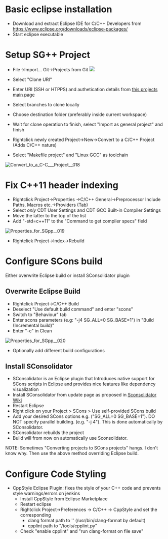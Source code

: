 # Basic eclipse installation
* Download and extract Eclipse IDE for C/C++ Developers from https://www.eclipse.org/downloads/eclipse-packages/
* Start eclipse executable

# Setup SG++ Project
* File->Import... Git->Projects from Git
![]((https://user-images.githubusercontent.com/5756739/54192381-1cd67a00-44b8-11e9-9068-5f63b4500b57.png))

* Select "Clone URI"
* Enter URI (SSH or HTPPS) and authetication details from [this projects main page](https://simsgs.informatik.uni-stuttgart.de:8444/SGpp/SGpp)
* Select branches to clone locally
* Choose destination folder (preferably inside current workspace)
* Wait for clone operation to finish, select "Import as general project" and finish
* Rightclick newly created Project->New->Convert to a C/C++ Project (Adds C/C++ nature)
* Select "Makefile project" and "Linux GCC" as toolchain

![Convert_to_a_C-C___Project__018](/uploads/5808d4043c74e794ddfe6787320aa56d/Convert_to_a_C-C___Project__018.png)

# Fix C++11 header indexing
* Rightclick Project->Properties ->C/C++ General->Preprocessor Include Paths, Macros etc.->Providers (Tab)
* Select _only_ CDT User Settings and CDT GCC Built-in Compiler Settings
* Move the latter to the top of the list
* Add "-std=c++11" to the "Command to get compiler specs" field

![Properties_for_SGpp__019](/uploads/2c3ff36e319b9e2f0243bd8ae564bd28/Properties_for_SGpp__019.png)
* Rightclick Project->Index->Rebuild

# Configure SCons build 
Either overwrite Eclipse build or install SConsolidator plugin

## Overwrite Eclipse Build
* Rightclick Project->C/C++ Build
* Deselect "Use default build command" and enter "scons"
* Switch to "Behaviour" tab
* Enter scons parameters (e.g: "-j4 SG_ALL=0 SG_BASE=1") in "Build (Incremental build)"
* Enter "-c" in Clean

![Properties_for_SGpp__020](/uploads/d8e4cf52e9b4704f61e8915681a736a3/Properties_for_SGpp__020.png)
* Optionally add different build configurations

## Install SConsolidator
* SConsolidator is an Eclipse plugin that Introduces native support for SCons scripts in Eclipse and provides nice features like dependency visualization 
* Install SConsolidator from update page as proposed in [Sconsolidator Wiki](http://www.sconsolidator.com/projects/sconsolidator/wiki/Installation)
* Restart Eclipse
* Right click on your Project > SCons > Use self-provided SCons build
* Add your desired SCons options e.g. ("SG_ALL=0 SG_BASE=1"). DO NOT specify parallel building. (e.g. "-j 4"). This is done automatically by SConsolidator.
* SConsolidator rebuilds the project 
* Build will from now on automatically use Sconsolidator. 

NOTE: Sometimes "Converting projects to SCons projects" hangs. I don't know why. Then use the above method overriding Eclipse build.

# Configure Code Styling
* CppStyle Eclipse Plugin: fixes the style of your C++ code and prevents style warnings/errors on jenkins
  * Install CppStyle from Eclipse Marketplace
  * Restart eclipse
  * Rightclick Project->Preferences -> C/C++ -> CppStyle and set the corresponding
     * clang format path to '<wherever your clang-format is located>' (/usr/bin/clang-format by default)
     * cpplint path to "<SGpp home>/tools/cpplint.py"
  * Check "enable cpplint" and "run clang-format on file save"
